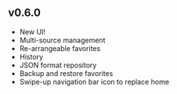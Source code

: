 ## v0.6.0
* New UI!
* Multi-source management
* Re-arrangeable favorites
* History
* JSON format repository
* Backup and restore favorites
* Swipe-up navigation bar icon to replace home